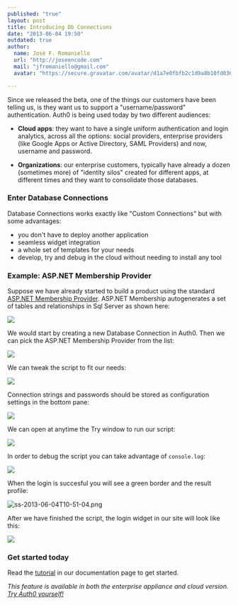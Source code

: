 ```yaml
---
published: "true"
layout: post
title: Introducing Db Connections
date: "2013-06-04 19:50"
outdated: true
author:
  name: José F. Romaniello
  url: "http://joseoncode.com"
  mail: "jfromaniello@gmail.com"
  avatar: "https://secure.gravatar.com/avatar/d1a7e0fbfb2c1d9a8b10fd03648da78f.png"

---
```


Since we released the beta, one of the things our customers have been telling us, is they want us to support a "username/password" authentication. Auth0 is being used today by two different audiences:

<!-- more -->

-   **Cloud apps**: they want to have a single uniform authentication and login analytics, across all the options: social providers, enterprise providers (like Google Apps or Active Directory, SAML Providers) and now, username and password.

-   **Organizations**: our enterprise customers, typically have already a dozen (sometimes more) of "identity silos" created for different apps, at different times and they want to consolidate those databases.

### Enter Database Connections

Database Connections works exactly like "Custom Connections" but with some advantages:

-   you don't have to deploy another application
-   seamless widget integration
-   a whole set of templates for your needs
-   develop, try and debug in the cloud without needing to install any tool

### Example: ASP.NET Membership Provider

Suppose we have already started to build a product using the standard [ASP.NET Membership Provider](http://msdn.microsoft.com/en-us/library/yh26yfzy.aspx). ASP.NET Membership autogenerates a set of tables and relationships in Sql Server as shown here:

![](http://blog.auth0.com.s3.amazonaws.com/A4N95VJO07-1200x1200.jpeg)

We would start by creating a new Database Connection in Auth0. Then we can pick the ASP.NET Membership Provider from the list:

![](http://blog.auth0.com.s3.amazonaws.com/Screen%20Shot%202013-06-03%20at%205.13.08%20PM.png)

We can tweak the script to fit our needs:

![](http://blog.auth0.com.s3.amazonaws.com/Screen%20Shot%202013-06-03%20at%205.18.50%20PM.png)

Connection strings and passwords should be stored as configuration settings in the bottom pane:

![](http://blog.auth0.com.s3.amazonaws.com/Screen%20Shot%202013-06-03%20at%205.20.08%20PM.png)

We can open at anytime the Try window to run our script:

![](http://blog.auth0.com.s3.amazonaws.com/Screen%20Shot%202013-06-03%20at%205.22.15%20PM.png)

In order to debug the script you can take advantage of `console.log`:

![](http://blog.auth0.com.s3.amazonaws.com/Screen%20Shot%202013-06-03%20at%205.27.28%20PM.png)

When the login is succesful you will see a green border and the result profile:

![ss-2013-06-04T10-51-04.png](http://blog.auth0.com.s3.amazonaws.com/ss-2013-06-04T10-51-04.png)

After we have finished the script, the login widget in our site will look like this:

![](http://blog.auth0.com.s3.amazonaws.com/Screen%20Shot%202013-06-03%20at%205.31.49%20PM.png)

### Get started today

Read the [tutorial](https://docs.auth0.com/mysql-connection-tutorial) in our documentation page to get started.

<em>This feature is available in both the enterprise appliance and cloud version. [Try Auth0 yourself!](https://auth0.com)</em>
